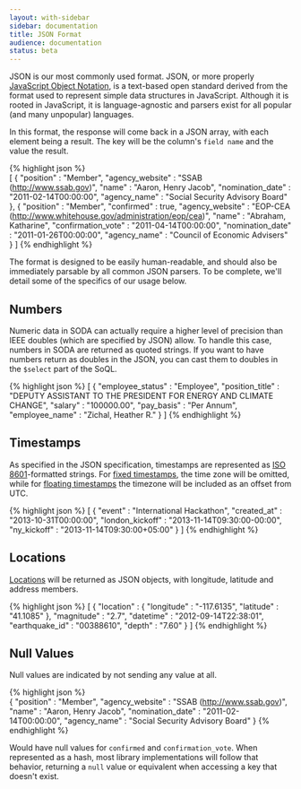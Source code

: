 ```yaml
---
layout: with-sidebar
sidebar: documentation 
title: JSON Format
audience: documentation
status: beta
---
```


JSON is our most commonly used format. JSON, or more properly [JavaScript Object Notation](http://en.wikipedia.org/wiki/Json), is a text-based open standard derived from the format used to represent simple data structures in JavaScript. Although it is rooted in JavaScript, it is language-agnostic and parsers exist for all popular (and many unpopular) languages.

In this format, the response will come back in a JSON array, with each element being a result.  The key will be the column's `field name` and the value the result.

{% highlight json %}    
[ {
  "position" : "Member",
  "agency_website" : "SSAB (http://www.ssab.gov)",
  "name" : "Aaron, Henry Jacob",
  "nomination_date" : "2011-02-14T00:00:00",
  "agency_name" : "Social Security Advisory Board"
}, {
  "position" : "Member",
  "confirmed" : true,
  "agency_website" : "EOP-CEA (http://www.whitehouse.gov/administration/eop/cea)",
  "name" : "Abraham, Katharine",
  "confirmation_vote" : "2011-04-14T00:00:00",
  "nomination_date" : "2011-01-26T00:00:00",
  "agency_name" : "Council of Economic Advisers"
} ]
{% endhighlight %}

The format is designed to be easily human-readable, and should also be immediately parsable by all common JSON parsers. To be complete, we'll detail some of the specifics of our usage below.

## Numbers

Numeric data in SODA can actually require a higher level of precision than IEEE doubles (which are specified by JSON) allow. To handle this case, numbers in SODA are returned as quoted strings. If you want to have numbers return as doubles in the JSON, you can cast them to doubles in the `$select` part of the SoQL.

{% highlight json %}
[ {
  "employee_status" : "Employee",
  "position_title" : "DEPUTY ASSISTANT TO THE PRESIDENT FOR ENERGY AND CLIMATE CHANGE",
  "salary" : "100000.00",
  "pay_basis" : "Per Annum",
  "employee_name" : "Zichal, Heather R."
} ]
{% endhighlight %}

## Timestamps

As specified in the JSON specification, timestamps are represented as [ISO 8601](http://en.wikipedia.org/wiki/ISO_8601)-formatted strings. For [fixed timestamps](/docs/datatypes/fixed-timestamp.html), the time zone will be omitted, while for [floating timestamps](/docs/datatypes/floating-timestamp.html) the timezone will be included as an offset from UTC.

{% highlight json %}
[ {
  "event" : "International Hackathon",
  "created_at" : "2013-10-31T00:00:00",
  "london_kickoff" : "2013-11-14T09:30:00-00:00",
  "ny_kickoff" : "2013-11-14T09:30:00+05:00"
} ]
{% endhighlight %}

## Locations

[Locations](/docs/datatypes/location.html) will be returned as JSON objects, with longitude, latitude and address members.

{% highlight json %}
[ {
  "location" : {
    "longitude" : "-117.6135",
    "latitude" : "41.1085"
  },
  "magnitude" : "2.7",
  "datetime" : "2012-09-14T22:38:01",
  "earthquake_id" : "00388610",
  "depth" : "7.60"
} ]
{% endhighlight %}

## Null Values

Null values are indicated by not sending any value at all.

{% highlight json %}    
{
  "position" : "Member",
  "agency_website" : "SSAB (http://www.ssab.gov)",
  "name" : "Aaron, Henry Jacob",
  "nomination_date" : "2011-02-14T00:00:00",
  "agency_name" : "Social Security Advisory Board"
}
{% endhighlight %}

Would have null values for `confirmed` and `confirmation_vote`. When represented as a hash, most library implementations will follow that behavior, returning a `null` value or equivalent when accessing a key that doesn't exist.

